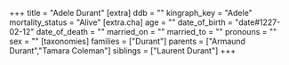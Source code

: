 +++
title = "Adele Durant"
[extra]
ddb = ""
kingraph_key = "Adele"
mortality_status = "Alive"
[extra.cha]
age = ""
date_of_birth = "date#1227-02-12"
date_of_death = ""
married_on = ""
married_to = ""
pronouns = ""
sex = ""
[taxonomies]
families = ["Durant"]
parents = ["Armaund Durant","Tamara Coleman"]
siblings = ["Laurent Durant"]
+++


